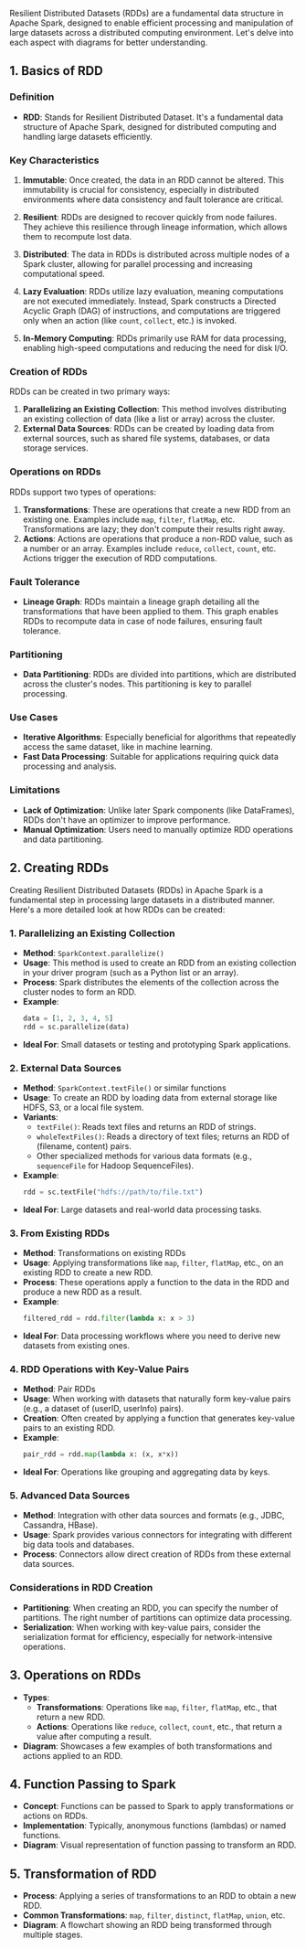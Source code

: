Resilient Distributed Datasets (RDDs) are a fundamental data structure in Apache Spark, designed to enable efficient processing and manipulation of large datasets across a distributed computing environment. Let's delve into each aspect with diagrams for better understanding.

## 1. Basics of RDD

### Definition
- **RDD**: Stands for Resilient Distributed Dataset. It's a fundamental data structure of Apache Spark, designed for distributed computing and handling large datasets efficiently.

### Key Characteristics
1. **Immutable**: Once created, the data in an RDD cannot be altered. This immutability is crucial for consistency, especially in distributed environments where data consistency and fault tolerance are critical.

2. **Resilient**: RDDs are designed to recover quickly from node failures. They achieve this resilience through lineage information, which allows them to recompute lost data.

3. **Distributed**: The data in RDDs is distributed across multiple nodes of a Spark cluster, allowing for parallel processing and increasing computational speed.

4. **Lazy Evaluation**: RDDs utilize lazy evaluation, meaning computations are not executed immediately. Instead, Spark constructs a Directed Acyclic Graph (DAG) of instructions, and computations are triggered only when an action (like `count`, `collect`, etc.) is invoked.

5. **In-Memory Computing**: RDDs primarily use RAM for data processing, enabling high-speed computations and reducing the need for disk I/O.

### Creation of RDDs
RDDs can be created in two primary ways:
1. **Parallelizing an Existing Collection**: This method involves distributing an existing collection of data (like a list or array) across the cluster.
2. **External Data Sources**: RDDs can be created by loading data from external sources, such as shared file systems, databases, or data storage services.

### Operations on RDDs
RDDs support two types of operations:
1. **Transformations**: These are operations that create a new RDD from an existing one. Examples include `map`, `filter`, `flatMap`, etc. Transformations are lazy; they don't compute their results right away.
2. **Actions**: Actions are operations that produce a non-RDD value, such as a number or an array. Examples include `reduce`, `collect`, `count`, etc. Actions trigger the execution of RDD computations.

### Fault Tolerance
- **Lineage Graph**: RDDs maintain a lineage graph detailing all the transformations that have been applied to them. This graph enables RDDs to recompute data in case of node failures, ensuring fault tolerance.

### Partitioning
- **Data Partitioning**: RDDs are divided into partitions, which are distributed across the cluster's nodes. This partitioning is key to parallel processing.

### Use Cases
- **Iterative Algorithms**: Especially beneficial for algorithms that repeatedly access the same dataset, like in machine learning.
- **Fast Data Processing**: Suitable for applications requiring quick data processing and analysis.

### Limitations
- **Lack of Optimization**: Unlike later Spark components (like DataFrames), RDDs don't have an optimizer to improve performance.
- **Manual Optimization**: Users need to manually optimize RDD operations and data partitioning.











## 2. Creating RDDs
Creating Resilient Distributed Datasets (RDDs) in Apache Spark is a fundamental step in processing large datasets in a distributed manner. Here's a more detailed look at how RDDs can be created:

### 1. Parallelizing an Existing Collection
- **Method**: `SparkContext.parallelize()`
- **Usage**: This method is used to create an RDD from an existing collection in your driver program (such as a Python list or an array).
- **Process**: Spark distributes the elements of the collection across the cluster nodes to form an RDD.
- **Example**: 
  ```python
  data = [1, 2, 3, 4, 5]
  rdd = sc.parallelize(data)
  ```
- **Ideal For**: Small datasets or testing and prototyping Spark applications.

### 2. External Data Sources
- **Method**: `SparkContext.textFile()` or similar functions
- **Usage**: To create an RDD by loading data from external storage like HDFS, S3, or a local file system.
- **Variants**:
  - `textFile()`: Reads text files and returns an RDD of strings.
  - `wholeTextFiles()`: Reads a directory of text files; returns an RDD of (filename, content) pairs.
  - Other specialized methods for various data formats (e.g., `sequenceFile` for Hadoop SequenceFiles).
- **Example**:
  ```python
  rdd = sc.textFile("hdfs://path/to/file.txt")
  ```
- **Ideal For**: Large datasets and real-world data processing tasks.

### 3. From Existing RDDs
- **Method**: Transformations on existing RDDs
- **Usage**: Applying transformations like `map`, `filter`, `flatMap`, etc., on an existing RDD to create a new RDD.
- **Process**: These operations apply a function to the data in the RDD and produce a new RDD as a result.
- **Example**:
  ```python
  filtered_rdd = rdd.filter(lambda x: x > 3)
  ```
- **Ideal For**: Data processing workflows where you need to derive new datasets from existing ones.

### 4. RDD Operations with Key-Value Pairs
- **Method**: Pair RDDs
- **Usage**: When working with datasets that naturally form key-value pairs (e.g., a dataset of (userID, userInfo) pairs).
- **Creation**: Often created by applying a function that generates key-value pairs to an existing RDD.
- **Example**:
  ```python
  pair_rdd = rdd.map(lambda x: (x, x*x))
  ```
- **Ideal For**: Operations like grouping and aggregating data by keys.

### 5. Advanced Data Sources
- **Method**: Integration with other data sources and formats (e.g., JDBC, Cassandra, HBase).
- **Usage**: Spark provides various connectors for integrating with different big data tools and databases.
- **Process**: Connectors allow direct creation of RDDs from these external data sources.

### Considerations in RDD Creation
- **Partitioning**: When creating an RDD, you can specify the number of partitions. The right number of partitions can optimize data processing.
- **Serialization**: When working with key-value pairs, consider the serialization format for efficiency, especially for network-intensive operations.




## 3. Operations on RDDs
- **Types**:
  - **Transformations**: Operations like `map`, `filter`, `flatMap`, etc., that return a new RDD.
  - **Actions**: Operations like `reduce`, `collect`, `count`, etc., that return a value after computing a result.
- **Diagram**: Showcases a few examples of both transformations and actions applied to an RDD.

## 4. Function Passing to Spark
- **Concept**: Functions can be passed to Spark to apply transformations or actions on RDDs.
- **Implementation**: Typically, anonymous functions (lambdas) or named functions.
- **Diagram**: Visual representation of function passing to transform an RDD.

## 5. Transformation of RDD
- **Process**: Applying a series of transformations to an RDD to obtain a new RDD.
- **Common Transformations**: `map`, `filter`, `distinct`, `flatMap`, `union`, etc.
- **Diagram**: A flowchart showing an RDD being transformed through multiple stages.

